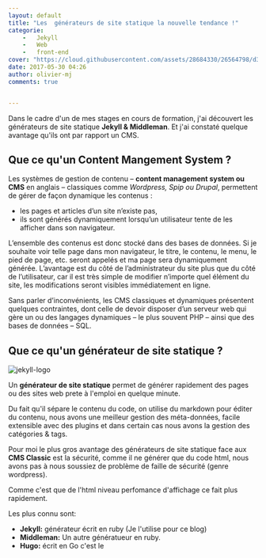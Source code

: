 ```yaml
---
layout: default
title: "Les  générateurs de site statique la nouvelle tendance !"
categorie:
    -   Jekyll
    -   Web
    -   front-end
cover: "https://cloud.githubusercontent.com/assets/28684330/26564798/d3109f78-44e5-11e7-8929-5093b146a4a4.jpg"
date: 2017-05-30 04:26
author: olivier-mj
comments: true


---
```

Dans le cadre  d'un de mes stages en cours de formation, j'ai découvert les générateurs de site statique **Jekyll & Middleman**. Et j'ai constaté quelque avantage qu'ils ont par rapport un CMS.



## Que ce qu'un Content Mangement System ?

Les systèmes de gestion de contenu – **content management system ou CMS** en anglais – classiques comme _*Wordpress, Spip ou Drupal*_, permettent de gérer de façon dynamique les contenus : 
* les pages et articles d’un site n’existe pas, 
* ils sont générés dynamiquement lorsqu’un utilisateur tente de les afficher dans son navigateur.

L’ensemble des contenus est donc stocké dans des bases de données. Si je souhaite voir telle page dans mon navigateur, le titre, le contenu, le menu, le pied de page, etc. seront appelés et ma page sera dynamiquement générée. L’avantage est du côté de l’administrateur du site plus que du côté de l’utilisateur, car il est très simple de modifier n’importe quel élément du site, les modifications seront visibles immédiatement en ligne.

Sans parler d’inconvénients, les CMS classiques et dynamiques présentent quelques contraintes, dont celle de devoir disposer d’un serveur web qui gère un ou des langages dynamiques – le plus souvent PHP – ainsi que des bases de données – SQL.

## Que ce qu'un générateur de site statique ?

![jekyll-logo](https://cloud.githubusercontent.com/assets/28684330/26564798/d3109f78-44e5-11e7-8929-5093b146a4a4.jpg)

Un **générateur de site statique** permet de générer rapidement des pages ou des sites web prete à l'emploi en quelque minute. 

Du fait qu'il sépare le contenu du code, on utilise du markdown pour éditer du contenu, nous avons une meilleur gestion des méta-données, facile extensible avec des plugins et dans certain cas nous avons la gestion des catégories & tags.

Pour moi le plus gros avantage des générateurs de site statique face aux **CMS Classic** est la sécurité, comme il ne générer que du code html, nous avons pas à nous soussiez de problème de faille de sécurité (genre wordpress). 

Comme c'est que de l'html niveau perfomance d'affichage ce fait plus rapidement.

Les plus connu sont:
* **Jekyll:** générateur écrit en ruby (Je l'utilise pour ce blog)
* **Middleman:** Un autre génératueur en ruby.
* **Hugo:** écrit en Go c'est le 